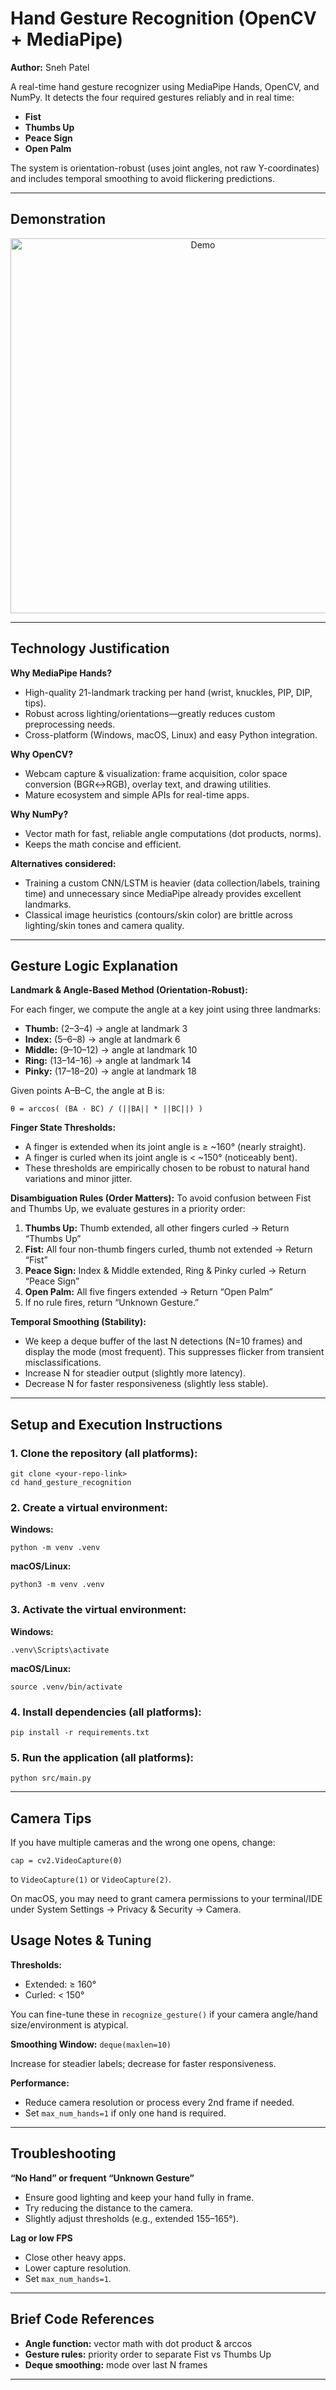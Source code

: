 # Hand Gesture Recognition (OpenCV + MediaPipe)

**Author:** Sneh Patel

A real-time hand gesture recognizer using MediaPipe Hands, OpenCV, and NumPy. It detects the four required gestures reliably and in real time:

- **Fist**
- **Thumbs Up**
- **Peace Sign**
- **Open Palm**

The system is orientation-robust (uses joint angles, not raw Y-coordinates) and includes temporal smoothing to avoid flickering predictions.

---

## Demonstration

<p align="center">
   <img src="src/demo.gif" alt="Demo" autoplay loop width="600" style="max-width:100%;height:auto;">
</p>

---

## Technology Justification

**Why MediaPipe Hands?**

- High-quality 21-landmark tracking per hand (wrist, knuckles, PIP, DIP, tips).
- Robust across lighting/orientations—greatly reduces custom preprocessing needs.
- Cross-platform (Windows, macOS, Linux) and easy Python integration.

**Why OpenCV?**

- Webcam capture & visualization: frame acquisition, color space conversion (BGR↔RGB), overlay text, and drawing utilities.
- Mature ecosystem and simple APIs for real-time apps.

**Why NumPy?**

- Vector math for fast, reliable angle computations (dot products, norms).
- Keeps the math concise and efficient.

**Alternatives considered:**

- Training a custom CNN/LSTM is heavier (data collection/labels, training time) and unnecessary since MediaPipe already provides excellent landmarks.
- Classical image heuristics (contours/skin color) are brittle across lighting/skin tones and camera quality.

---

## Gesture Logic Explanation

**Landmark & Angle-Based Method (Orientation-Robust):**

For each finger, we compute the angle at a key joint using three landmarks:

- **Thumb:** (2–3–4) → angle at landmark 3
- **Index:** (5–6–8) → angle at landmark 6
- **Middle:** (9–10–12) → angle at landmark 10
- **Ring:** (13–14–16) → angle at landmark 14
- **Pinky:** (17–18–20) → angle at landmark 18

Given points A–B–C, the angle at B is:

```
θ = arccos( (BA · BC) / (||BA|| * ||BC||) )
```

**Finger State Thresholds:**

- A finger is extended when its joint angle is ≥ ~160° (nearly straight).
- A finger is curled when its joint angle is < ~150° (noticeably bent).
- These thresholds are empirically chosen to be robust to natural hand variations and minor jitter.

**Disambiguation Rules (Order Matters):**
To avoid confusion between Fist and Thumbs Up, we evaluate gestures in a priority order:

1. **Thumbs Up:** Thumb extended, all other fingers curled → Return “Thumbs Up”
2. **Fist:** All four non-thumb fingers curled, thumb not extended → Return “Fist”
3. **Peace Sign:** Index & Middle extended, Ring & Pinky curled → Return “Peace Sign”
4. **Open Palm:** All five fingers extended → Return “Open Palm”
5. If no rule fires, return “Unknown Gesture.”

**Temporal Smoothing (Stability):**

- We keep a deque buffer of the last N detections (N=10 frames) and display the mode (most frequent). This suppresses flicker from transient misclassifications.
- Increase N for steadier output (slightly more latency).
- Decrease N for faster responsiveness (slightly less stable).

---

## Setup and Execution Instructions

### 1. Clone the repository (all platforms):

```
git clone <your-repo-link>
cd hand_gesture_recognition
```

### 2. Create a virtual environment:

**Windows:**

```
python -m venv .venv
```

**macOS/Linux:**

```
python3 -m venv .venv
```

### 3. Activate the virtual environment:

**Windows:**

```
.venv\Scripts\activate
```

**macOS/Linux:**

```
source .venv/bin/activate
```

### 4. Install dependencies (all platforms):

```
pip install -r requirements.txt
```

### 5. Run the application (all platforms):

```
python src/main.py
```

---

## Camera Tips

If you have multiple cameras and the wrong one opens, change:

```
cap = cv2.VideoCapture(0)
```

to `VideoCapture(1)` or `VideoCapture(2)`.

On macOS, you may need to grant camera permissions to your terminal/IDE under System Settings → Privacy & Security → Camera.

## Usage Notes & Tuning

**Thresholds:**

- Extended: ≥ 160°
- Curled: < 150°

You can fine-tune these in `recognize_gesture()` if your camera angle/hand size/environment is atypical.

**Smoothing Window:** `deque(maxlen=10)`

Increase for steadier labels; decrease for faster responsiveness.

**Performance:**

- Reduce camera resolution or process every 2nd frame if needed.
- Set `max_num_hands=1` if only one hand is required.

---

## Troubleshooting

**“No Hand” or frequent “Unknown Gesture”**

- Ensure good lighting and keep your hand fully in frame.
- Try reducing the distance to the camera.
- Slightly adjust thresholds (e.g., extended 155–165°).

**Lag or low FPS**

- Close other heavy apps.
- Lower capture resolution.
- Set `max_num_hands=1`.

---

## Brief Code References

- **Angle function:** vector math with dot product & arccos
- **Gesture rules:** priority order to separate Fist vs Thumbs Up
- **Deque smoothing:** mode over last N frames

---
